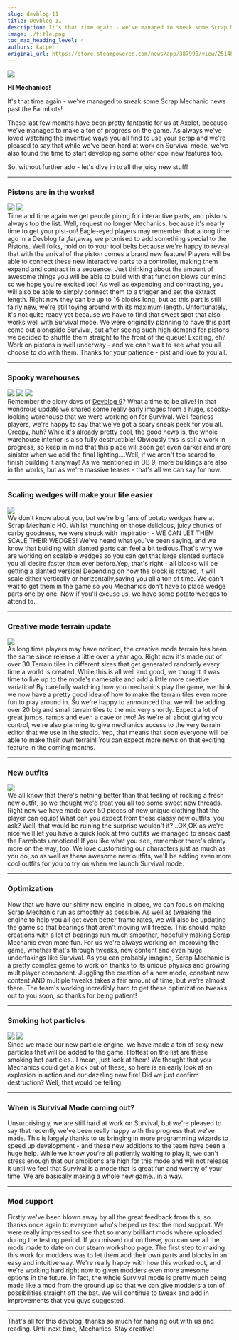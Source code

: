 ```yaml
---
slug: devblog-11
title: Devblog 11
description: It's that time again - we've managed to sneak some Scrap Mechanic news past the Farmbots!
image: ./title.png
toc_max_heading_level: 4
authors: kacper
original_url: https://store.steampowered.com/news/app/387990/view/251480614852690010
---
```


![](./title.png)

**Hi Mechanics!**

It's that time again - we've managed to sneak some Scrap Mechanic news past the
Farmbots!

<!--truncate-->

These last few months have been pretty fantastic for us at Axolot, because we've
managed to make a ton of progress on the game. As always we've loved watching
the inventive ways you all find to use your scrap and we're pleased to say that
while we've been hard at work on Survival mode, we've also found the time to
start developing some other cool new features too.

So, without further ado - let's dive in to all the juicy new stuff!

---

### Pistons are in the works!

![](./pistons.png) ![](./piston-setting.png) <br/> Time and time again we get
people pining for interactive parts, and pistons always top the list. Well,
request no longer Mechanics, because it's nearly time to get your pist-on!
Eagle-eyed players may remember that a long time ago in a Devblog far,far,away
we promised to add something special to the Pistons. Well folks, hold on to your
tool belts because we're happy to reveal that with the arrival of the piston
comes a brand new feature! Players will be able to connect these new interactive
parts to a controller, making them expand and contract in a sequence. Just
thinking about the amount of awesome things you will be able to build with that
function blows our mind so we hope you're excited too! As well as expanding and
contracting, you will also be able to simply connect them to a trigger and set
the extract length. Right now they can be up to 16 blocks long, but as this part
is still fairly new, we're still toying around with its maximum length.
Unfortunately, it's not quite ready yet because we have to find that sweet spot
that also works well with Survival mode. We were originally planning to have
this part come out alongside Survival, but after seeing such high demand for
pistons we decided to shuffle them straight to the front of the queue! Exciting,
eh? Work on pistons is well underway - and we can't wait to see what you all
choose to do with them. Thanks for your patience - pist and love to you all.

---

### Spooky warehouses

![](./warehouse1.png) ![](./warehouse2.png) ![](./warehouse3.png) <br/> Remember
the glory days of [Devblog 9](/news/devblog-9)? What a time to be alive! In that
wondrous update we shared some really early images from a huge, spooky-looking
warehouse that we were working on for Survival. Well fearless players, we're
happy to say that we've got a scary sneak peek for you all. Creepy, huh? While
it's already pretty cool, the good news is, the whole warehouse interior is also
fully destructible! Obviously this is still a work in progress, so keep in mind
that this place will soon get even darker and more sinister when we add the
final lighting....Well, if we aren't too scared to finish building it anyway! As
we mentioned in DB 9, more buildings are also in the works, but as we're massive
teases - that's all we can say for now.

---

### Scaling wedges will make your life easier

![](./wedges.png) <br/> We don't know about you, but we're big fans of potato
wedges here at Scrap Mechanic HQ. Whilst munching on those delicious, juicy
chunks of carby goodness, we were struck with inspiration - WE CAN LET THEM
SCALE THEIR WEDGES! We've heard what you've been saying, and we know that
building with slanted parts can feel a bit tedious.That's why we are working on
scalable wedges so you can get that large slanted surface you all desire faster
than ever before.Yep, that's right - all blocks will be getting a slanted
version! Depending on how the block is rotated, it will scale either vertically
or horizontally,saving you all a ton of time. We can't wait to get them in the
game so you Mechanics don't have to place wedge parts one by one. Now if you'll
excuse us, we have some potato wedges to attend to.

---

### Creative mode terrain update

![](./terrain.png) <br/> As long time players may have noticed, the creative
mode terrain has been the same since release a little over a year ago. Right now
it's made out of over 30 Terrain tiles in different sizes that get generated
randomly every time a world is created. While this is all well and good, we
thought it was time to live up to the mode's namesake and add a little more
creative variation! By carefully watching how you mechanics play the game, we
think we now have a pretty good idea of how to make the terrain tiles even more
fun to play around in. So we're happy to announced that we will be adding over
20 big and small terrain tiles to the mix very shortly. Expect a lot of great
jumps, ramps and even a cave or two! As we're all about giving you control,
we're also planning to give mechanics access to the very terrain editor that we
use in the studio. Yep, that means that soon everyone will be able to make their
own terrain! You can expect more news on that exciting feature in the coming
months.

---

### New outfits

![](./outfits.png) <br/> We all know that there's nothing better than that
feeling of rocking a fresh new outfit, so we thought we'd treat you all too some
sweet new threads. Right now we have made over 50 pieces of new unique clothing
that the player can equip! What can you expect from these classy new outfits,
you ask? Well, that would be ruining the surprise wouldn't it? ..OK,OK as we're
nice we'll let you have a quick look at two outfits we managed to sneak past the
Farmbots unnoticed! If you like what you see, remember there's plenty more on
the way, too. We love customizing our characters just as much as you do, so as
well as these awesome new outfits, we'll be adding even more cool outfits for
you to try on when we launch Survival mode.

---

### Optimization

Now that we have our shiny new engine in place, we can focus on making Scrap
Mechanic run as smoothly as possible. As well as tweaking the engine to help you
all get even better frame rates, we will also be updating the game so that
bearings that aren't moving will freeze. This should make creations with a lot
of bearings run much smoother, hopefully making Scrap Mechanic even more fun.
For us we're always working on improving the game, whether that's through
tweaks, new content and even huge undertakings like Survival. As you can
probably imagine, Scrap Mechanic is a pretty complex game to work on thanks to
its unique physics and growing multiplayer component. Juggling the creation of a
new mode, constant new content AND multiple tweaks takes a fair amount of time,
but we're almost there. The team's working incredibly hard to get these
optimization tweaks out to you soon, so thanks for being patient!

---

### Smoking hot particles

![](http://i.imgur.com/bvKHOKr.gif) ![](http://i.imgur.com/oXp2Ls3.gif) <br/>
Since we made our new particle engine, we have made a ton of sexy new particles
that will be added to the game. Hottest on the list are these smoking hot
particles...I mean, just look at them! We thought that you Mechanics could get a
kick out of these, so here is an early look at an explosion in action and our
dazzling new fire! Did we just confirm destruction? Well, that would be telling.

---

### When is Survival Mode coming out?

Unsurprisingly, we are still hard at work on Survival, but we're pleased to say
that recently we've been really happy with the progress that we've made. This is
largely thanks to us bringing in more programming wizards to speed up
development - and these new additions to the team have been a huge help. While
we know you're all patiently waiting to play it, we can't stress enough that our
ambitions are high for this mode and will not release it until we feel that
Survival is a mode that is great fun and worthy of your time. We are basically
making a whole new game...in a way.

---

### Mod support

Firstly we've been blown away by all the great feedback from this, so thanks
once again to everyone who's helped us test the mod support. We were really
impressed to see that so many brilliant mods where uploaded during the testing
period. If you missed out on these, you can see all the mods made to date on our
steam workshop page. The first step to making this work for modders was to let
them add their own parts and blocks in an easy and intuitive way. We're really
happy with how this worked out, and we're working hard right now to given
modders even more awesome options in the future. In fact, the whole Survival
mode is pretty much being made like a mod from the ground up so that we can give
modders a ton of possibilities straight off the bat. We will continue to tweak
and add in improvements that you guys suggested.

---

That's all for this devblog, thanks so much for hanging out with us and reading.
Until next time, Mechanics. Stay creative!
